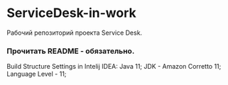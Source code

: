 # ServiceDesk-in-work
 Рабочий репозиторий проекта Service Desk. 
### Прочитать README - обязательно.  
Build Structure Settings in Intelij IDEA:  Java 11; JDK - Amazon Corretto 11; Language Level - 11;

